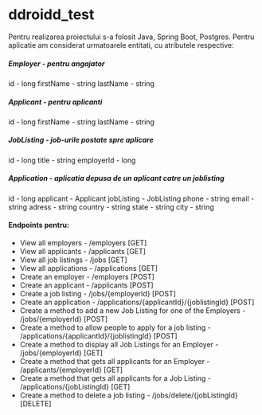 # ddroidd_test

Pentru realizarea proiectului s-a folosit Java, Spring Boot, Postgres.
Pentru aplicatie am considerat urmatoarele entitati, cu atributele respective:


##### Employer - pentru angajator
id - long
firstName - string
lastName - string

##### Applicant - pentru aplicanti
id - long
firstName - string
lastName - string

##### JobListing - job-urile postate spre aplicare
id - long
title - string
employerId - long

##### Application - aplicatia depusa de un aplicant catre un joblisting
id - long
applicant - Applicant
jobListing - JobListing
phone - string
email - string
adress - string
country - string
state - string
city - string


#### Endpoints pentru:
- View all employers - /employers [GET]
- View all applicants - /applicants [GET]
- View all job listings - /jobs [GET]
- View all applications - /applications [GET]
- Create an employer - /employers [POST]
- Create an applicant - /applicants [POST]
- Create a job listing - /jobs/{employerId} [POST]
- Create an application - /applications/{applicantId}/{joblistingId} [POST]
- Create a method to add a new Job Listing for one of the Employers - /jobs/{employerId} [POST]
- Create a method to allow people to apply for a job listing - /applications/{applicantId}/{joblistingId} [POST]
- Create a method to display all Job Listings for an Employer - /jobs/{employerId} [GET]
- Create a method that gets all applicants for an Employer - /applicants/{employerId} [GET]
- Create a method that gets all applicants for a Job Listing - /applications/{jobListingId} [GET]
- Create a method to delete a job listing - /jobs/delete/{jobListingId} [DELETE]
